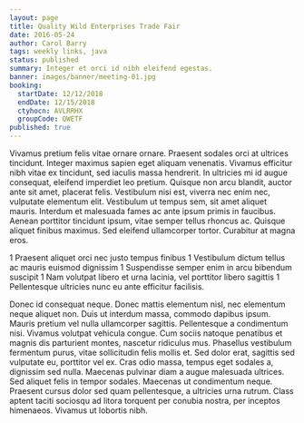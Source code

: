 ```yaml
---
layout: page
title: Quality Wild Enterprises Trade Fair
date: 2016-05-24
author: Carol Barry
tags: weekly links, java
status: published
summary: Integer et orci id nibh eleifend egestas.
banner: images/banner/meeting-01.jpg
booking:
  startDate: 12/12/2018
  endDate: 12/15/2018
  ctyhocn: AVLRRHX
  groupCode: QWETF
published: true
---
```

Vivamus pretium felis vitae ornare ornare. Praesent sodales orci at ultrices tincidunt. Integer maximus sapien eget aliquam venenatis. Vivamus efficitur nibh vitae ex tincidunt, sed iaculis massa hendrerit. In ultricies mi id augue consequat, eleifend imperdiet leo pretium. Quisque non arcu blandit, auctor ante sit amet, placerat felis. Vestibulum nisi est, viverra nec enim nec, vulputate elementum elit. Vestibulum ut tempus sem, sit amet aliquet mauris. Interdum et malesuada fames ac ante ipsum primis in faucibus. Aenean porttitor tincidunt ipsum, vitae semper tellus rhoncus ac. Quisque aliquet finibus maximus. Sed eleifend ullamcorper tortor. Curabitur at magna eros.

1 Praesent aliquet orci nec justo tempus finibus
1 Vestibulum dictum tellus ac mauris euismod dignissim
1 Suspendisse semper enim in arcu bibendum suscipit
1 Nam volutpat libero et urna lacinia, vel porttitor libero sagittis
1 Pellentesque ultricies nunc eu ante efficitur facilisis.

Donec id consequat neque. Donec mattis elementum nisl, nec elementum neque aliquet non. Duis ut interdum massa, commodo dapibus ipsum. Mauris pretium vel nulla ullamcorper sagittis. Pellentesque a condimentum nisi. Vivamus volutpat vehicula congue. Cum sociis natoque penatibus et magnis dis parturient montes, nascetur ridiculus mus. Phasellus vestibulum fermentum purus, vitae sollicitudin felis mollis et. Sed dolor erat, sagittis sed vulputate eu, porttitor vel ex. Cras odio massa, tempus eget sodales a, dignissim sed nulla. Maecenas pulvinar diam a augue malesuada ultrices. Sed aliquet felis in tempor sodales. Maecenas ut condimentum neque. Praesent cursus dolor sed quam pellentesque, a ultricies urna rutrum. Class aptent taciti sociosqu ad litora torquent per conubia nostra, per inceptos himenaeos. Vivamus ut lobortis nibh.
